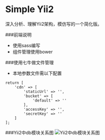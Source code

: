 # Simple Yii2
深入分析、理解Yii2架构，模仿写的一个简化版。

###前端说明
* 使用sass编写
* 组件管理使用bower


###使用七牛做文件管理
* 本地参数文件需以下配置
```
return [
    'cdn' => [
        'staticUrl' => '',
        'bucket' => [
            'default' => ''
        ],
        'accessKey' => '',
        'secretKey' => ''
    ]
];
```

###Yii2中db模块关系图
![Yii2中db模块关系图](http://static.zgjian.cc/post/Analyze_yii2_database_layout.png)